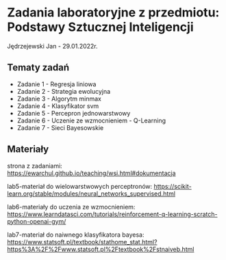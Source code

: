 # Zadania laboratoryjne z przedmiotu: Podstawy Sztucznej Inteligencji
Jędrzejewski Jan - 29.01.2022r.

## Tematy zadań
- Zadanie 1 - Regresja liniowa
- Zadanie 2 - Strategia ewolucyjna
- Zadanie 3 - Algorytm minmax
- Zadanie 4 - Klasyfikator svm
- Zadanie 5 - Percepron jednowarstwowy
- Zadanie 6 - Uczenie ze wzmocnieniem - Q-Learning
- Zadanie 7 - Sieci Bayesowskie


## Materiały
strona z zadaniami:
https://ewarchul.github.io/teaching/wsi.html#dokumentacja

lab5-materiał do wielowarstwowych perceptronów:
https://scikit-learn.org/stable/modules/neural_networks_supervised.html

lab6-materiały do uczenia ze wzmocnieniem:
https://www.learndatasci.com/tutorials/reinforcement-q-learning-scratch-python-openai-gym/

lab7-materiał do naiwnego klasyfikatora bayesa:
https://www.statsoft.pl/textbook/stathome_stat.html?https%3A%2F%2Fwww.statsoft.pl%2Ftextbook%2Fstnaiveb.html
